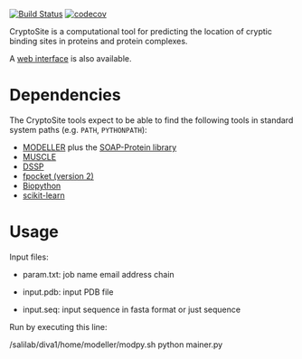 [![Build Status](https://travis-ci.org/salilab/cryptosite.svg?branch=master)](https://travis-ci.org/salilab/cryptosite)
[![codecov](https://codecov.io/gh/salilab/cryptosite/branch/master/graph/badge.svg)](https://codecov.io/gh/salilab/cryptosite)

CryptoSite is a computational tool for predicting the location of cryptic
binding sites in proteins and protein complexes.

A [web interface](https://salilab.org/cryptosite/) is also available.

# Dependencies

The CryptoSite tools expect to be able to find the following tools in standard
system paths (e.g. `PATH`, `PYTHONPATH`):

- [MODELLER](https://salilab.org/modeller/) plus the
  [SOAP-Protein library](https://salilab.org/SOAP/)
- [MUSCLE](http://www.drive5.com/muscle/)
- [DSSP](http://swift.cmbi.ru.nl/gv/dssp/)
- [fpocket (version 2)](http://fpocket.sourceforge.net/)
- [Biopython](http://biopython.org/)
- [scikit-learn](http://scikit-learn.org/)

# Usage

Input files:

- param.txt:
  job name
  email address
  chain

- input.pdb:
  input PDB file

- input.seq:
  input sequence in fasta format or just sequence


Run by executing this line:

  /salilab/diva1/home/modeller/modpy.sh python mainer.py
